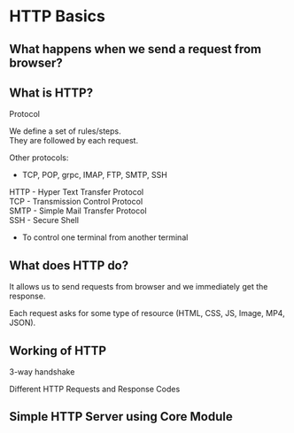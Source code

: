 
# HTTP Basics

## What happens when we send a request from browser?

## What is HTTP?
Protocol

We define a set of rules/steps.  
They are followed by each request.

Other protocols:
* TCP, POP, grpc, IMAP, FTP, SMTP, SSH

HTTP - Hyper Text Transfer Protocol  
TCP - Transmission Control Protocol  
SMTP - Simple Mail Transfer Protocol  
SSH - Secure Shell  
  - To control one terminal from another terminal  

## What does HTTP do?

It allows us to send requests from browser and we immediately get the response.

Each request asks for some type of resource (HTML, CSS, JS, Image, MP4, JSON).

## Working of HTTP

3-way handshake

Different HTTP Requests and Response Codes

## Simple HTTP Server using Core Module